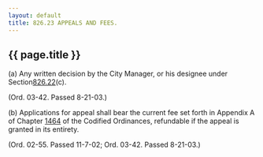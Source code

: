 ```yaml
---
layout: default 
title: 826.23 APPEALS AND FEES.
---
```


{{ page.title }}
----------------

​(a) Any written decision by the City Manager, or his designee under
Section[826.22](3bc0b929.html)(c).

(Ord. 03-42. Passed 8-21-03.)

​(b) Applications for appeal shall bear the current fee set forth in
Appendix A of Chapter [1464](58d37b9c.html) of the Codified Ordinances,
refundable if the appeal is granted in its entirety.

(Ord. 02-55. Passed 11-7-02; Ord. 03-42. Passed 8-21-03.)
